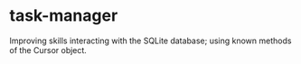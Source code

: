 # task-manager
Improving skills interacting with the SQLite database; using known methods of the Cursor object.
